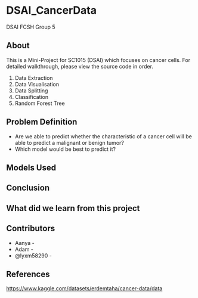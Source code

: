 # DSAI_CancerData
DSAI FCSH Group 5

## About
This is a Mini-Project for SC1015 (DSAI) which focuses on cancer cells. For detailed walkthrough, please view the source code in order.
1. Data Extraction
2. Data Visualisation
3. Data Splitting
4. Classification
5. Random Forest Tree

## Problem Definition
* Are we able to predict whether the characteristic of a cancer cell will be able to predict a malignant or benign tumor?
* Which model would be best to predict it?

## Models Used

## Conclusion

## What did we learn from this project

## Contributors
* Aanya - 
* Adam - 
* @lyxm58290 -

## References
https://www.kaggle.com/datasets/erdemtaha/cancer-data/data
